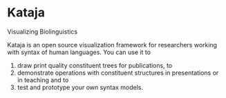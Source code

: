 Kataja
======

Visualizing Biolinguistics


Kataja is an open source visualization framework for researchers working with syntax of human languages. You can use it to 

1) draw print quality constituent trees for publications, to 
2) demonstrate operations with constituent structures in presentations or in teaching and to 
3) test and prototype your own syntax models.

